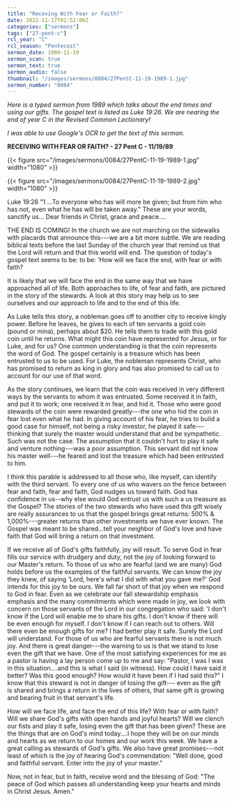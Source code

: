 ```yaml
---
title: "Receving With Fear or Faith?"
date: 2022-11-17T01:52:06Z
categories: ["sermons"]
tags: ["27-pent-c"]
rcl_year: "C"
rcl_season: "Pentecost"
sermon_date: 1989-11-19
sermon_scan: true
sermon_text: true
sermon_audio: false
thumbnail: "/images/sermons/0084/27PentC-11-19-1989-1.jpg"
sermon_number: "0084"
---
```


_Here is a typed sermon from 1989 which talks about the end times and using our gifts. The gospel text is listed as Luke 19:26. We are nearing the end of year C in the Revised Common Lectionary!_

<!--more-->

_I was able to use Google's OCR to get the text of this sermon._

**RECEIVING WITH FEAR OR FAITH? - 27 Pent C - 11/19/89**

{{< figure src="/images/sermons/0084/27PentC-11-19-1989-1.jpg" width="1080" >}}

{{< figure src="/images/sermons/0084/27PentC-11-19-1989-2.jpg" width="1080" >}}


Luke 19:26
"1
...To everyone who has will more be given; but from him who has not, even what he has will be taken away." These are your words, sanctify us... Dear friends in Christ, grace and peace....


THE END IS COMING! In the church we are not marching on the sidewalks with placards that announce this---we are a bit more subtle. We are reading biblical texts before the last Sunday of the church year that remind us that the Lord will return and that this world will end. The question of today's gospel text seems to be: to be: 'How will we face the end, with fear or with faith?


It is likely that we will face the end in the same way that we have approached all of life. Both approaches to life, of fear and faith, are pictured in the story of the stewards. A look at this story may help us to see ourselves and our approach to life and to the end of this life.


As Luke tells this story, a nobleman goes off to another city to receive kingly power. Before he leaves, he gives to each of ten servants a gold coin (pound or mina), perhaps about $20. He tells them to trade with this gold coin until he returns. What might this coin have represented for Jesus, or for Luke, and for us? One common understanding is that the coin represents the word of God. The gospel certainly is a treasure which has been entrusted to us to be used. For Luke, the nobleman represents Christ, who has promised to return as king in glory and has also promised to call us to account for our use of that word.


As the story continues, we learn that the coin was received in very different ways by the servants to whom it was entrusted. Some received it in faith, and put it to work; one received it in fear, and hid it. Those who were good stewards of the coin were rewarded greatly---the one who hid the coin in fear lost even what he had. In giving account of his fear, he tries to build a good case for himself, not being a risky investor, he played it safe---thinking that surely the master would understand that and be sympathetic. Such was not the case. The assumption that it couldn't hurt to play it safe and venture nothing---was a poor assumption. This servant did not know his master well---he feared and lost the treasure which had been entrusted to him.


I think this parable is addressed to all those who, like myself, can identify with the third servant. To every one of us who wavers on the fence between fear and faith, fear and faith, God nudges us toward faith. God has confidence in us--why else would God entrust us with such a us treasure as the Gospel? The stories of the two stewards who have used this gift wisely are really assurances to us that the gospel brings great returns: 500% & 1,000%---greater returns than other investments we have ever known. The Gospel was meant to be shared...tell your neighbor of God's love and have faith that God will bring a return on that investment.


If we receive all of God's gifts faithfully, joy will result. To serve God in fear fills our service with drudgery and duty, not the joy of looking forward to our Master's return. To those of us who are fearful (and we are many) God holds before us the examples of the faithful servants. We can know the joy they knew, of saying 'Lord, here's what I did with what you gave me?' God intends for this joy to be ours. We fall far short of that joy when we respond to God in fear. Even as we celebrate our fall stewardship emphasis emphasis and the many commitments which were made in joy, we look with concern on those servants of the Lord in our congregation who said: 'I don't know if the Lord will enable me to share his gifts. I don't know if there will be even enough for myself. I don't know if I can reach out to others. Will there even be enough gifts for me? I had better play it safe. Surely the Lord will understand. For those of us who are fearful servants there is not much joy. And there is great danger---the warning to us is that we stand to lose even the gift that we have. One of the most satisfying experiences for me as a pastor is having a lay person come up to me and say: "Pastor, I was I was in this situation....and this is what I said (in witness). How could I have said it better? Was this good enough? How would it have been if I had said this?" I know that this steward is not in danger of losing the gift--- even as the gift is shared and brings a return in the lives of others, that same gift is growing and bearing fruit in that servant's life.


How will we face life, and face the end of this life? With fear or with faith? Will we share God's gifts with open hands and joyful hearts? Will we clench our fists and play it safe, losing even the gift that has been given? These are the things that are on God's mind today....I hope they will be on our minds and hearts as we return to our homes and our work this week. We have a great calling as stewards of God's gifts. We also have great promises---not least of which is the joy of hearing God's commendation: "Well done, good and faithful servant. Enter into the joy of your master."


Now, not in fear, but in faith, receive word and the blessing of God: "The peace of God which passes all understanding keep your hearts and minds in Christ Jesus. Amen."
